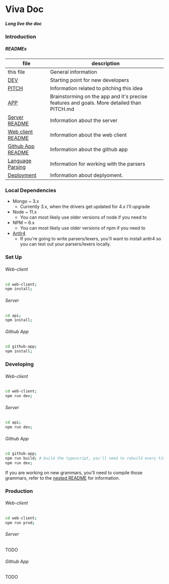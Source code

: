 # Viva Doc
##### Long live the doc

### Introduction

##### READMEs

| file | description |
| ---- | ----------- |
| this file | General information |
| [DEV](/DEV.md)    | Starting point for new developers |
| [PITCH](/PITCH.md)  | Information related to pitching this idea |
| [APP](/APP.md) | Brainstorming on the app and it's precise features and goals. More detailed than PITCH.md |
| [Server README](/api/README.md) | Information about the server |
| [Web client README](/web-client/README.md) | Information about the web client |
| [Github App README](/github-app/README.md) | Information about the github app |
| [Language Parsing](/github-app/src/languages/README.md) | Information for working with the parsers |
| [Deployment](/DEPLOY.md) | Information about deplyoment. |

### Local Dependencies

- Mongo ~ 3.x
  - Currently 3.x, when the drivers get updated for 4.x I'll upgrade
- Node ~ 11.x
  - You can most likely use older versions of node if you need to
- NPM ~ 6.x
  - You can most likely use older versions of npm if you need to
- [Antlr4](https://www.antlr.org/)
  - If you're going to write parsers/lexers, you'll want to install antlr4 so you can test out your parsers/lexers locally.

### Set Up

###### Web-client

```bash
cd web-client;
npm install;
```

###### Server

```bash
cd api;
npm install;
```

###### Github App

```bash
cd github-app;
npm install;
```

### Developing

###### Web-client

```bash
cd web-client;
npm run dev;
```

###### Server

```bash
cd api;
npm run dev;
```

###### Github App

```bash
cd github-app;
npm run build; # build the typescript, you'll need to rebuild every time
npm run dev;
```

If you are working on new grammars, you'll need to compile those grammars, refer to the
[nested README](/github-app/src/languages/README.md) for information.


### Production

###### Web-client

```bash
cd web-client;
npm run prod;
```

###### Server

TODO

###### Github App

TODO
